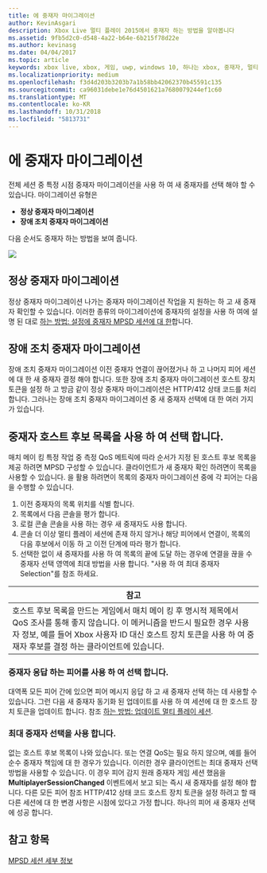 ```yaml
---
title: 에 중재자 마이그레이션
author: KevinAsgari
description: Xbox Live 멀티 플레이 2015에서 중재자 하는 방법을 알아봅니다
ms.assetid: 9fb5d2c0-d548-4a22-b64e-6b215f78d22e
ms.author: kevinasg
ms.date: 04/04/2017
ms.topic: article
keywords: xbox live, xbox, 게임, uwp, windows 10, 하나는 xbox, 중재자, 멀티 플레이 2015
ms.localizationpriority: medium
ms.openlocfilehash: f3d4d203b3203b7a1b58bb42062370b45591c135
ms.sourcegitcommit: ca96031debe1e76d4501621a7680079244ef1c60
ms.translationtype: MT
ms.contentlocale: ko-KR
ms.lasthandoff: 10/31/2018
ms.locfileid: "5813731"
---
```

# <a name="migrating-an-arbiter"></a>에 중재자 마이그레이션

전체 세션 중 특정 시점 중재자 마이그레이션을 사용 하 여 새 중재자를 선택 해야 할 수 있습니다. 마이그레이션 유형은

-   **정상 중재자 마이그레이션**
-   **장애 조치 중재자 마이그레이션**

다음 순서도 중재자 하는 방법을 보여 줍니다.

![](../../images/multiplayer/Multiplayer_2015_HostMigration.png)

## <a name="graceful-arbiter-migration"></a>정상 중재자 마이그레이션

정상 중재자 마이그레이션 나가는 중재자 마이그레이션 작업을 지 원하는 하 고 새 중재자 확인할 수 있습니다. 이러한 종류의 마이그레이션에 중재자의 설정을 사용 하 여에 설명 된 대로 [하는 방법: 설정에 중재자 MPSD 세션에 대 한](multiplayer-how-tos.md)합니다.


## <a name="failover-arbiter-migration"></a>장애 조치 중재자 마이그레이션

장애 조치 중재자 마이그레이션 이전 중재자 연결이 끊어졌거나 하 고 나머지 피어 세션에 대 한 새 중재자 결정 해야 합니다. 또한 장애 조치 중재자 마이그레이션 호스트 장치 토큰을 설정 하 고 방금 같이 정상 중재자 마이그레이션은 HTTP/412 상태 코드를 처리 합니다. 그러나는 장애 조치 중재자 마이그레이션 중 새 중재자 선택에 대 한 여러 가지가 있습니다.
## <a name="select-arbiter-using-the-host-candidate-list"></a>중재자 호스트 후보 목록을 사용 하 여 선택 합니다.

매치 메이 킹 특정 작업 중 측정 QoS 메트릭에 따라 순서가 지정 된 호스트 후보 목록을 제공 하려면 MPSD 구성할 수 있습니다. 클라이언트가 새 중재자 확인 하려면이 목록을 사용할 수 있습니다. 을 활용 하려면이 목록의 중재자 마이그레이션 중에 각 피어는 다음을 수행할 수 있습니다.

1.  이전 중재자의 목록 위치를 식별 합니다.
2.  목록에서 다음 콘솔을 평가 합니다.
3.  로컬 콘솔 콘솔을 사용 하는 경우 새 중재자도 사용 합니다.
4.  콘솔 더 이상 멀티 플레이 세션에 존재 하지 않거나 해당 피어에서 연결이, 목록의 다음 후보에서 이동 하 고 이전 단계에 따라 평가 합니다.
5.  선택한 없이 새 중재자를 사용 하 여 목록의 끝에 도달 하는 경우에 연결을 끊을 수 중재자 선택 영역에 최대 방법을 사용 합니다. "사용 하 여 최대 중재자 Selection"를 참조 하세요.

| 참고                                                                                                                                                                                                                                                                                    |
|------------------------------------------------------------------------------------------------------------------------------------------------------------------------------------------------------------------------------------------------------------------------------------------------------|
| 호스트 후보 목록을 만드는 게임에서 매치 메이 킹 후 명시적 제목에서 QoS 조사를 통해 좋지 않습니다. 이 메커니즘을 반드시 필요한 경우 사용자 정보, 예를 들어 Xbox 사용자 ID 대신 호스트 장치 토큰을 사용 하 여 중재자 후보를 결정 하는 클라이언트에 있습니다. |


### <a name="select-arbiter-using-peer-voting"></a>중재자 응답 하는 피어를 사용 하 여 선택 합니다.

대역폭 모든 피어 간에 있으면 피어 메시지 응답 하 고 새 중재자 선택 하는 데 사용할 수 있습니다. 그런 다음 새 중재자 동기화 된 업데이트를 사용 하 여 세션에 대 한 호스트 장치 토큰을 업데이트 합니다. 참조 [하는 방법: 업데이트 멀티 플레이 세션](multiplayer-how-tos.md).


### <a name="use-greedy-arbiter-selection"></a>최대 중재자 선택을 사용 합니다.

없는 호스트 후보 목록이 나와 있습니다. 또는 연결 QoS는 필요 하지 않으며, 예를 들어 순수 중재자 책임에 대 한 경우가 있습니다. 이러한 경우 클라이언트는 최대 중재자 선택 방법을 사용할 수 있습니다. 이 경우 피어 감지 원래 중재자 게임 세션 했음을 **MultiplayerSessionChanged** 이벤트에서 보고 되는 즉시 새 중재자를 설정 해야 합니다. 다른 모든 피어 참조 HTTP/412 상태 코드 호스트 장치 토큰을 설정 하려고 할 때 다른 세션에 대 한 변경 사항은 시점에 있다고 가정 합니다. 하나의 피어 새 중재자 선택에 성공 합니다.


## <a name="see-also"></a>참고 항목

[MPSD 세션 세부 정보](mpsd-session-details.md)
